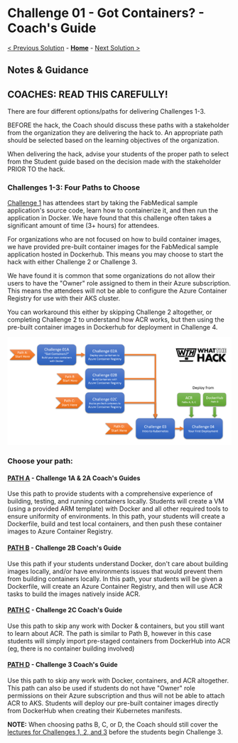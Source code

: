 # Challenge 01 - Got Containers? - Coach's Guide 

[< Previous Solution](./Solution-00.md) - **[Home](./README.md)** - [Next Solution >](./Solution-02.md)

## Notes & Guidance

## COACHES:  READ THIS CAREFULLY!
There are four different options/paths for delivering Challenges 1-3.  

BEFORE the hack, the Coach should discuss these paths with a stakeholder from the organization they are delivering the hack to. An appropriate path should be selected based on the learning objectives of the organization.

When delivering the hack, advise your students of the proper path to select from the Student guide based on the decision made with the stakeholder PRIOR TO the hack.  

### Challenges 1-3: Four Paths to Choose

[Challenge 1](./Solution-01A.md) has attendees start by taking the FabMedical sample application's source code, learn how to containerize it, and then run the application in Docker. We have found that this challenge often takes a significant amount of time (3+ hours) for attendees.

For organizations who are not focused on how to build container images, we have provided pre-built container images for the FabMedical sample application hosted in Dockerhub. This means you may choose to start the hack with either Challenge 2 or Challenge 3.

We have found it is common that some organizations do not allow their users to have the "Owner" role assigned to them in their Azure subscription. This means the attendees will not be able to configure the Azure Container Registry for use with their AKS cluster. 

You can workaround this either by skipping Challenge 2 altogether, or completing Challenge 2 to understand how ACR works, but then using the pre-built container images in Dockerhub for deployment in Challenge 4.

![The Container Challenge Paths are mapped in this diagram.](../Images/wth-container-challenge-paths.png 'Container Challenge Paths')

### Choose your path:

#### [PATH A](./Solution-01A.md) - Challenge 1A & 2A Coach's Guides
 Use this path to provide students with a comprehensive experience of building, testing, and running containers locally. Students will create a VM (using a provided ARM template) with Docker and all other required tools to ensure uniformity of environments. In this path, your students will create a Dockerfile, build and test local containers, and then push these container images to Azure Container Registry. 
#### [PATH B](./Solution-02B.md) - Challenge 2B Coach's Guide
Use this path if your students understand Docker, don't care about building images locally, and/or have environments issues that would prevent them from building containers locally. In this path, your students will be given a Dockerfile, will create an Azure Container Registry, and then will use ACR tasks to build the images natively inside ACR.
#### [PATH C](./Solution-02C.md) - Challenge 2C Coach's Guide
Use this path to skip any work with Docker & containers, but you still want to learn about ACR.  The path is similar to Path B, however in this case students will simply import pre-staged containers from DockerHub into ACR (eg, there is no container building involved)
#### [PATH D](./Solution-03.md) - Challenge 3 Coach's Guide
Use this path to skip any work with Docker, containers, and ACR altogether. This path can also be used if students do not have "Owner" role permissions on their Azure subscription and thus will not be able to attach ACR to AKS.  Students will deploy our pre-built container images directly from DockerHub when creating their Kubernetes manifests.

**NOTE:** When choosing paths B, C, or D, the Coach should still cover the [lectures for Challenges 1, 2, and 3](Lectures.pptx?raw=true) before the students begin Challenge 3.

